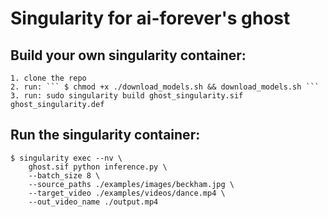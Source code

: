 # Singularity for ai-forever's ghost

## Build your own singularity container: 


    1. clone the repo
    2. run: ``` $ chmod +x ./download_models.sh && download_models.sh ```
    3. run: sudo singularity build ghost_singularity.sif ghost_singularity.def


## Run the singularity container: 
```
$ singularity exec --nv \
    ghost.sif python inference.py \
    --batch_size 8 \
    --source_paths ./examples/images/beckham.jpg \
    --target_video ./examples/videos/dance.mp4 \
    --out_video_name ./output.mp4
```


